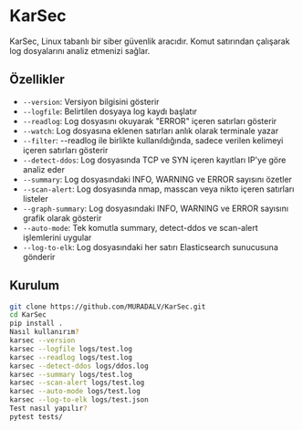 # KarSec

KarSec, Linux tabanlı bir siber güvenlik aracıdır. Komut satırından çalışarak log dosyalarını analiz etmenizi sağlar.

## Özellikler
- `--version`: Versiyon bilgisini gösterir
- `--logfile`: Belirtilen dosyaya log kaydı başlatır
- `--readlog`: Log dosyasını okuyarak "ERROR" içeren satırları gösterir
- `--watch`: Log dosyasına eklenen satırları anlık olarak terminale yazar
- `--filter`: --readlog ile birlikte kullanıldığında, sadece verilen kelimeyi içeren satırları gösterir
- `--detect-ddos`: Log dosyasında TCP ve SYN içeren kayıtları IP'ye göre analiz eder
- `--summary`: Log dosyasındaki INFO, WARNING ve ERROR sayısını özetler
- `--scan-alert`: Log dosyasında nmap, masscan veya nikto içeren satırları listeler
- `--graph-summary`: Log dosyasındaki INFO, WARNING ve ERROR sayısını grafik olarak gösterir
- `--auto-mode`: Tek komutla summary, detect-ddos ve scan-alert işlemlerini uygular
- `--log-to-elk`: Log dosyasındaki her satırı Elasticsearch sunucusuna gönderir

## Kurulum
```bash
git clone https://github.com/MURADALV/KarSec.git
cd KarSec
pip install .
Nasıl kullanırım?
karsec --version
karsec --logfile logs/test.log
karsec --readlog logs/test.log
karsec --detect-ddos logs/ddos.log
karsec --summary logs/test.log
karsec --scan-alert logs/test.log
karsec --auto-mode logs/test.log
karsec --log-to-elk logs/test.json
Test nasıl yapılır?
pytest tests/

